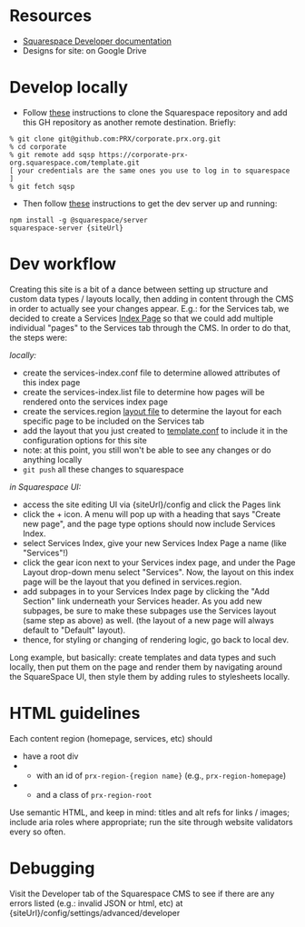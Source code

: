 # Resources
- [Squarespace Developer documentation](https://developers.squarespace.com/quick-start)
- Designs for site: on Google Drive

# Develop locally
- Follow [these](https://developers.squarespace.com/using-git) instructions to clone the Squarespace repository and add this GH repository as another remote destination. Briefly:
```
% git clone git@github.com:PRX/corporate.prx.org.git
% cd corporate
% git remote add sqsp https://corporate-prx-org.squarespace.com/template.git
[ your credentials are the same ones you use to log in to squarespace ]
% git fetch sqsp
```
- Then follow [these](https://developers.squarespace.com/local-development/) instructions to get the dev server up and running:
```
npm install -g @squarespace/server
squarespace-server {siteUrl}
```

# Dev workflow
Creating this site is a bit of a dance between setting up structure and custom data types / layouts locally, then adding in content through the CMS in order to actually see your changes appear. E.g.: for the Services tab, we decided to create a Services [Index Page](https://developers.squarespace.com/folders-indexes/) so that we could add multiple individual "pages" to the Services tab through the CMS. In order to do that, the steps were:


*locally:*
  - create the services-index.conf file to determine allowed attributes of this index page
  - create the services-index.list file to determine how pages will be rendered onto the services index page
  - create the services.region [layout file](https://developers.squarespace.com/layouts-regions/) to determine the layout for each specific page to be included on the Services tab
  - add the layout that you just created to [template.conf](https://developers.squarespace.com/template-configuration/) to include it in the configuration options for this site
  - note: at this point, you still won't be able to see any changes or do anything locally
  - `git push` all these changes to squarespace


*in Squarespace UI:*
  - access the site editing UI via {siteUrl}/config and click the Pages link
  - click the + icon. A menu will pop up with a heading that says "Create new page", and the page type options should now include Services Index.
  - select Services Index, give your new Services Index Page a name (like "Services"!)
  - click the gear icon next to your Services index page, and under the Page Layout drop-down menu select "Services". Now, the layout on this index page will be the layout that you defined in services.region.
  - add subpages in to your Services Index page by clicking the "Add Section" link underneath your Services header. As you add new subpages, be sure to make these subpages use the Services layout (same step as above) as well. (the layout of a new page will always default to "Default" layout).
  - thence, for styling or changing of rendering logic, go back to local dev.

Long example, but basically: create templates and data types and such locally, then put them on the page and render them by navigating around the SquareSpace UI, then style them by adding rules to stylesheets locally.


# HTML guidelines
Each content region (homepage, services, etc) should
- have a root div
- + with an id of `prx-region-{region name}` (e.g., `prx-region-homepage`)
- + and a class of `prx-region-root`

Use semantic HTML, and keep in mind: titles and alt refs for links / images; include aria roles where appropriate; run the site through website validators every so often.


# Debugging
Visit the Developer tab of the Squarespace CMS to see if there are any errors listed (e.g.: invalid JSON or html, etc) at {siteUrl}/config/settings/advanced/developer
